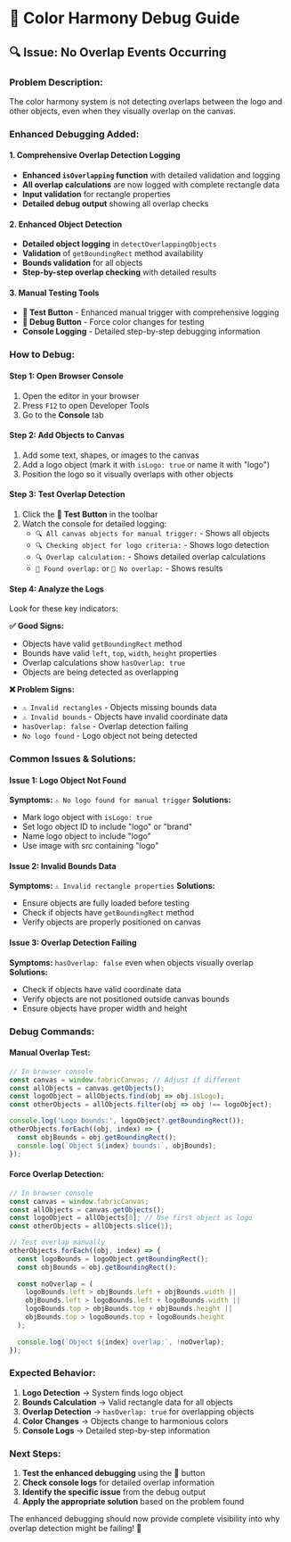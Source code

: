 # 🎨 Color Harmony Debug Guide

## 🔍 **Issue: No Overlap Events Occurring**

### **Problem Description:**
The color harmony system is not detecting overlaps between the logo and other objects, even when they visually overlap on the canvas.

### **Enhanced Debugging Added:**

#### **1. Comprehensive Overlap Detection Logging**
- **Enhanced `isOverlapping` function** with detailed validation and logging
- **All overlap calculations** are now logged with complete rectangle data
- **Input validation** for rectangle properties
- **Detailed debug output** showing all overlap checks

#### **2. Enhanced Object Detection**
- **Detailed object logging** in `detectOverlappingObjects`
- **Validation** of `getBoundingRect` method availability
- **Bounds validation** for all objects
- **Step-by-step overlap checking** with detailed results

#### **3. Manual Testing Tools**
- **🧪 Test Button** - Enhanced manual trigger with comprehensive logging
- **🎨 Debug Button** - Force color changes for testing
- **Console Logging** - Detailed step-by-step debugging information

### **How to Debug:**

#### **Step 1: Open Browser Console**
1. Open the editor in your browser
2. Press `F12` to open Developer Tools
3. Go to the **Console** tab

#### **Step 2: Add Objects to Canvas**
1. Add some text, shapes, or images to the canvas
2. Add a logo object (mark it with `isLogo: true` or name it with "logo")
3. Position the logo so it visually overlaps with other objects

#### **Step 3: Test Overlap Detection**
1. Click the **🧪 Test Button** in the toolbar
2. Watch the console for detailed logging:
   - `🔍 All canvas objects for manual trigger:` - Shows all objects
   - `🔍 Checking object for logo criteria:` - Shows logo detection
   - `🔍 Overlap calculation:` - Shows detailed overlap calculations
   - `🎯 Found overlap:` or `📏 No overlap:` - Shows results

#### **Step 4: Analyze the Logs**
Look for these key indicators:

**✅ Good Signs:**
- Objects have valid `getBoundingRect` method
- Bounds have valid `left`, `top`, `width`, `height` properties
- Overlap calculations show `hasOverlap: true`
- Objects are being detected as overlapping

**❌ Problem Signs:**
- `⚠️ Invalid rectangles` - Objects missing bounds data
- `⚠️ Invalid bounds` - Objects have invalid coordinate data
- `hasOverlap: false` - Overlap detection failing
- `No logo found` - Logo object not being detected

### **Common Issues & Solutions:**

#### **Issue 1: Logo Object Not Found**
**Symptoms:** `⚠️ No logo found for manual trigger`
**Solutions:**
- Mark logo object with `isLogo: true`
- Set logo object ID to include "logo" or "brand"
- Name logo object to include "logo"
- Use image with src containing "logo"

#### **Issue 2: Invalid Bounds Data**
**Symptoms:** `⚠️ Invalid rectangle properties`
**Solutions:**
- Ensure objects are fully loaded before testing
- Check if objects have `getBoundingRect` method
- Verify objects are properly positioned on canvas

#### **Issue 3: Overlap Detection Failing**
**Symptoms:** `hasOverlap: false` even when objects visually overlap
**Solutions:**
- Check if objects have valid coordinate data
- Verify objects are not positioned outside canvas bounds
- Ensure objects have proper width and height

### **Debug Commands:**

#### **Manual Overlap Test:**
```javascript
// In browser console
const canvas = window.fabricCanvas; // Adjust if different
const allObjects = canvas.getObjects();
const logoObject = allObjects.find(obj => obj.isLogo);
const otherObjects = allObjects.filter(obj => obj !== logoObject);

console.log('Logo bounds:', logoObject?.getBoundingRect());
otherObjects.forEach((obj, index) => {
  const objBounds = obj.getBoundingRect();
  console.log(`Object ${index} bounds:`, objBounds);
});
```

#### **Force Overlap Detection:**
```javascript
// In browser console
const canvas = window.fabricCanvas;
const allObjects = canvas.getObjects();
const logoObject = allObjects[0]; // Use first object as logo
const otherObjects = allObjects.slice(1);

// Test overlap manually
otherObjects.forEach((obj, index) => {
  const logoBounds = logoObject.getBoundingRect();
  const objBounds = obj.getBoundingRect();
  
  const noOverlap = (
    logoBounds.left > objBounds.left + objBounds.width ||
    objBounds.left > logoBounds.left + logoBounds.width ||
    logoBounds.top > objBounds.top + objBounds.height ||
    objBounds.top > logoBounds.top + logoBounds.height
  );
  
  console.log(`Object ${index} overlap:`, !noOverlap);
});
```

### **Expected Behavior:**
1. **Logo Detection** → System finds logo object
2. **Bounds Calculation** → Valid rectangle data for all objects
3. **Overlap Detection** → `hasOverlap: true` for overlapping objects
4. **Color Changes** → Objects change to harmonious colors
5. **Console Logs** → Detailed step-by-step information

### **Next Steps:**
1. **Test the enhanced debugging** using the 🧪 button
2. **Check console logs** for detailed overlap information
3. **Identify the specific issue** from the debug output
4. **Apply the appropriate solution** based on the problem found

The enhanced debugging should now provide complete visibility into why overlap detection might be failing! 🎯

